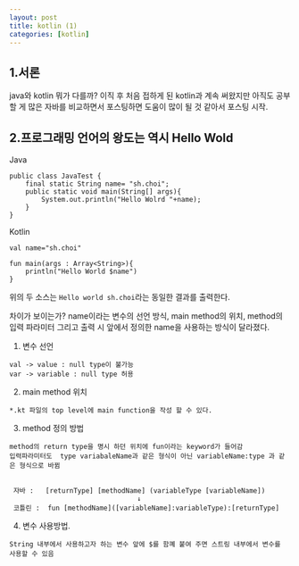 ```yaml
---
layout: post
title: kotlin (1)
categories: [kotlin]
---
```



1.서론
---
java와 kotlin 뭐가 다를까? 이직 후 처음 접하게 된 kotlin과 계속 써왔지만 아직도 공부할 게 많은
자바를 비교하면서 포스팅하면 도움이 많이 될 것 같아서 포스팅 시작.
 
2.프로그래밍 언어의 왕도는 역시 Hello Wold
---
Java
```
public class JavaTest {
    final static String name= "sh.choi";
    public static void main(String[] args){
        System.out.println("Hello Wolrd "+name);
    }
}
```

Kotlin
```
val name="sh.choi"

fun main(args : Array<String>){
    println("Hello World $name")
}
```

위의 두 소스는 `Hello world sh.choi`라는 동일한 결과를 출력한다. 

차이가 보이는가? name이라는 변수의 선언 방식, main method의 위치, method의 입력 파라미터
그리고 출력 시 앞에서 정의한 name을 사용하는 방식이 달라졌다. 

1. 변수 선언

```
val -> value : null type이 불가능 
var -> variable : null type 허용
```

2. main method 위치

```
*.kt 파일의 top level에 main function을 작성 할 수 있다. 
```

3. method 정의 방법

```
method의 return type을 명시 하던 위치에 fun이라는 keyword가 들어감
입력파라미터도  type variabaleName과 같은 형식이 아닌 variableName:type 과 같은 형식으로 바뀜


 자바 :   [returnType] [methodName] (variableType [variableName])
                                ↓
 코틀린 :  fun [methodName]([variableName]:variableType):[returnType]

```

4. 변수 사용방법.
 
```
String 내부에서 사용하고자 하는 변수 앞에 $를 함꼐 붙여 주면 스트링 내부에서 변수를 사용할 수 있음

```

